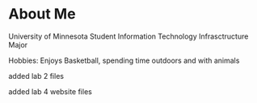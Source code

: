# About Me

University of Minnesota Student
Information Technology Infrasctructure Major

Hobbies: Enjoys Basketball, spending time outdoors and with animals


added lab 2 files

added lab 4 website files
